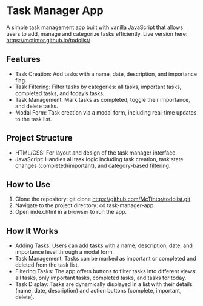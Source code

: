 # Task Manager App
A simple task management app built with vanilla JavaScript that allows users to add, manage and categorize tasks efficiently.
Live version here: https://mctintor.github.io/todolist/

## Features
- Task Creation: Add tasks with a name, date, description, and importance flag.
- Task Filtering: Filter tasks by categories: all tasks, important tasks, completed tasks, and today’s tasks.
- Task Management: Mark tasks as completed, toggle their importance, and delete tasks.
- Modal Form: Task creation via a modal form, including real-time updates to the task list.

## Project Structure
- HTML/CSS: For layout and design of the task manager interface.
- JavaScript: Handles all task logic including task creation, task state changes (completed/important), and category-based filtering.

## How to Use
1. Clone the repository: git clone https://github.com/McTintor/todolist.git
2. Navigate to the project directory: cd task-manager-app
3. Open index.html in a browser to run the app.

## How It Works
- Adding Tasks: Users can add tasks with a name, description, date, and importance level through a modal form.
- Task Management: Tasks can be marked as important or completed and deleted from the task list.
- Filtering Tasks: The app offers buttons to filter tasks into different views: all tasks, only important tasks, completed tasks, and tasks for today.
- Task Display: Tasks are dynamically displayed in a list with their details (name, date, description) and action buttons (complete, important, delete).
